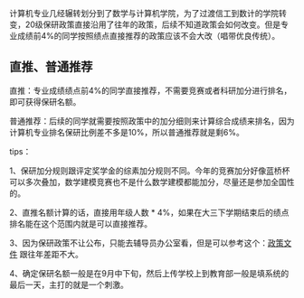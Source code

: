   计算机专业几经辗转划分到了数学与计算机学院，为了过渡信工到数计的学院转变，20级保研政策直接沿用了往年的政策，后续不知道政策会如何改变。但是专业成绩前4%的同学按照绩点直接推荐的政策应该不会大改（唱带优良传统）。

## 直推、普通推荐
直推：专业成绩绩点前4%的同学直接推荐，不需要竞赛或者科研加分进行排名，即可获得保研名额。

普通推荐：后续的同学就需要按照政策中的加分细则来计算综合成绩来排名，因为计算机专业排名保研比例差不多是10%，所以普通推荐就是剩6%。

tips：

1、保研加分规则跟评定奖学金的综素加分规则不同。今年的竞赛加分好像蓝桥杯可以多次叠加，数学建模竞赛也不是什么数学建模都能加分，尽量还是参加全国性的。

2、直推名额计算的话，直接用年级人数 * 4%，如果在大三下学期结束后的绩点排名能在这个范围内就是可以直接推荐。

3、因为保研政策不让公布，只能去辅导员办公室看，但是可以参考这个：[政策文件](https://www.123pan.com/s/ryDAjv-y761H.html) 跟往年差距不大。

4、确定保研名额一般是在9月中下旬，然后上传学校上到教育部一般是填系统的最后一天，主打的就是一个刺激。
